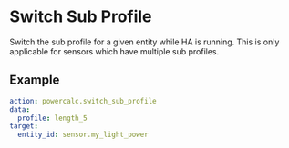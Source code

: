 # Switch Sub Profile

Switch the sub profile for a given entity while HA is running.
This is only applicable for sensors which have multiple sub profiles.

## Example

```yaml
action: powercalc.switch_sub_profile
data:
  profile: length_5
target:
  entity_id: sensor.my_light_power
```
